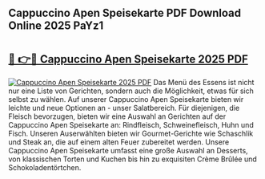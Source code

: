 ## Cappuccino Apen Speisekarte PDF Download Online 2025 PaYz1

# <h2><a href="http://gc7t89b.nevu.top/?p=Cappuccino+Apen+Speisekarte">🔗 👉🔴 Cappuccino Apen Speisekarte 2025 PDF</a></h2>

[![Cappuccino Apen Speisekarte 2025 PDF](https://i.imgur.com/dBaPXMq.png)](http://gc7t89b.nevu.top/?p=Cappuccino+Apen+Speisekarte)
Das Menü des Essens ist nicht nur eine Liste von Gerichten, sondern auch die Möglichkeit, etwas für sich selbst zu wählen. Auf unserer Cappuccino Apen Speisekarte bieten wir leichte und neue Optionen an - unser Salatbereich. Für diejenigen, die Fleisch bevorzugen, bieten wir eine Auswahl an Gerichten auf der Cappuccino Apen Speisekarte an: Rindfleisch, Schweinefleisch, Huhn und Fisch. Unseren Auserwählten bieten wir Gourmet-Gerichte wie Schaschlik und Steak an, die auf einem alten Feuer zubereitet werden. Unsere Cappuccino Apen Speisekarte umfasst eine große Auswahl an Desserts, von klassischen Torten und Kuchen bis hin zu exquisiten Crème Brûlée und Schokoladentörtchen.
